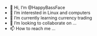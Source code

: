 - 👋 Hi, I’m @HappyBassFace
- 👀 I’m interested in Linux and computers
- 🌱 I’m currently learning currency trading
- 💞️ I’m looking to collaborate on ...
- 📫 How to reach me ...

<!---
HappyBassFace/HappyBassFace is a ✨ special ✨ repository because its `README.md` (this file) appears on your GitHub profile.
You can click the Preview link to take a look at your changes.
--->
